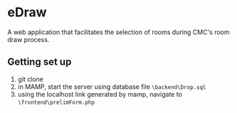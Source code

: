 # eDraw
A web application that facilitates the selection of rooms during CMC's room draw process.

## Getting set up
1. git clone
2. in MAMP, start the server using database file `\backend\Drop.sql`
3. using the localhost link generated by mamp, navigate to `\frontend\prelimForm.php`